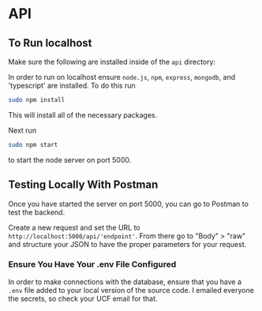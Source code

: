 # API

## To Run localhost

Make sure the following are installed inside of the `api` directory:

In order to run on localhost ensure `node.js`, `npm`, `express`, `mongodb`, and 'typescript' are installed. To do this run

```bash
sudo npm install
```

This will install all of the necessary packages.

Next run

```bash 
sudo npm start
```

to start the node server on port 5000.

## Testing Locally With Postman

Once you have started the server on port 5000, you can go to Postman to test the backend.

Create a new request and set the URL to `http://localhost:5000/api/'endpoint'`. From there go to "Body" > "raw" and structure your JSON to have the proper parameters for your request. 

### Ensure You Have Your .env File Configured

In order to make connections with the database, ensure that you have a `.env` file added to your local version of the source code. I emailed everyone the secrets, so check your UCF email for that.
